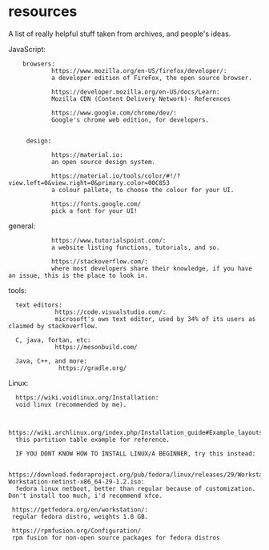 # resources
A list of really helpful stuff taken from archives, and people's ideas.


JavaScript:

        browsers:
                https://www.mozilla.org/en-US/firefox/developer/:
                a developer edition of FireFox, the open source browser.
                
                https://developer.mozilla.org/en-US/docs/Learn:
                Mozilla CDN (Content Delivery Network)- References

                https://www.google.com/chrome/dev/:
                Google's chrome web edition, for developers.

              
         design:
         
                https://material.io:
                an open source design system.
              
                https://material.io/tools/color/#!/?view.left=0&view.right=0&primary.color=00C853
                a colour pallete, to choose the colour for your UI.
 
                https://fonts.google.com/
                pick a font for your UI!
                
general:

                https://www.tutorialspoint.com/:
                a website listing functions, tutorials, and so.
        
                https://stackoverflow.com/:
                where most developers share their knowledge, if you have an issue, this is the place to look in.
 
                
 
 
 tools:
 
      text editors:
                 https://code.visualstudio.com/:
                 microsoft's own text editor, used by 34% of its users as claimed by stackoverflow.
 
      C, java, fortan, etc:
                 https://mesonbuild.com/
      
      Java, C++, and more:
                  https://gradle.org/


Linux:
      
      https://wiki.voidlinux.org/Installation:
      void linux (recommended by me).
      
      
      https://wiki.archlinux.org/index.php/Installation_guide#Example_layoutsuse
      this partition table example for reference.
      
      IF YOU DONT KNOW HOW TO INSTALL LINUX/A BEGINNER, try this instead:
      
      https://download.fedoraproject.org/pub/fedora/linux/releases/29/Workstation/x86_64/iso/Fedora-Workstation-netinst-x86_64-29-1.2.iso:
      fedora linux netboot, better than regular because of customization. Don't install too much, i'd recommend xfce.
     
     https://getfedora.org/en/workstation/:
     regular fedora distro, weights 1.8 GB.
     
     https://rpmfusion.org/Configuration/
     rpm fusion for non-open source packages for fedora distros
      
